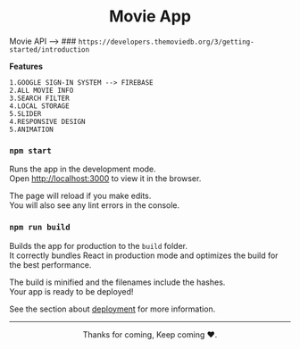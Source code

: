 
<h1 align="center">Movie App</h1>


Movie API --> ### `https://developers.themoviedb.org/3/getting-started/introduction`



**Features**
```
1.GOOGLE SIGN-IN SYSTEM --> FIREBASE
2.ALL MOVIE INFO
3.SEARCH FILTER
4.LOCAL STORAGE
5.SLIDER
4.RESPONSIVE DESIGN
5.ANIMATION
```



### `npm start`

Runs the app in the development mode.\
Open [http://localhost:3000](http://localhost:3000) to view it in the browser.

The page will reload if you make edits.\
You will also see any lint errors in the console.


### `npm run build`

Builds the app for production to the `build` folder.\
It correctly bundles React in production mode and optimizes the build for the best performance.

The build is minified and the filenames include the hashes.\
Your app is ready to be deployed!

See the section about [deployment](https://facebook.github.io/create-react-app/docs/deployment) for more information.


<hr>
<p align="center">Thanks for coming, Keep coming ❤️.</p>